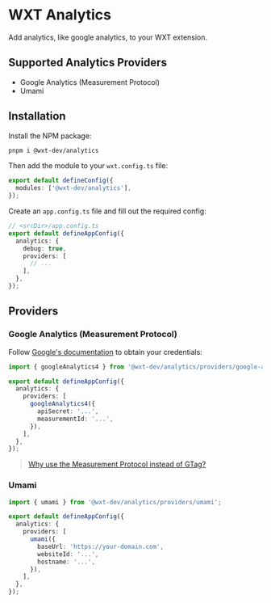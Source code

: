 # WXT Analytics

Add analytics, like google analytics, to your WXT extension.

## Supported Analytics Providers

- Google Analytics (Measurement Protocol)
- Umami

## Installation

Install the NPM package:

```bash
pnpm i @wxt-dev/analytics
```

Then add the module to your `wxt.config.ts` file:

```ts
export default defineConfig({
  modules: ['@wxt-dev/analytics'],
});
```

Create an `app.config.ts` file and fill out the required config:

```ts
// <srcDir>/app.config.ts
export default defineAppConfig({
  analytics: {
    debug: true,
    providers: [
      // ...
    ],
  },
});
```

## Providers

### Google Analytics (Measurement Protocol)

Follow [Google's documentation](https://developer.chrome.com/docs/extensions/how-to/integrate/google-analytics-4#setup-credentials) to obtain your credentials:

```ts
import { googleAnalytics4 } from '@wxt-dev/analytics/providers/google-analytics-4';

export default defineAppConfig({
  analytics: {
    providers: [
      googleAnalytics4({
        apiSecret: '...',
        measurementId: '...',
      }),
    ],
  },
});
```

> [Why use the Measurement Protocol instead of GTag?](https://developer.chrome.com/docs/extensions/how-to/integrate/google-analytics-4#measurement-protocol)

### Umami

```ts
import { umami } from '@wxt-dev/analytics/providers/umami';

export default defineAppConfig({
  analytics: {
    providers: [
      umami({
        baseUrl: 'https://your-domain.com',
        websiteId: '...',
        hostname: '...',
      }),
    ],
  },
});
```
